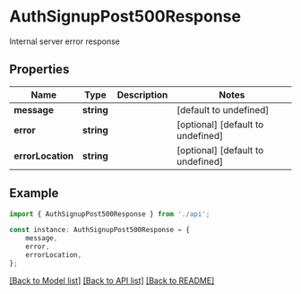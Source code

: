 # AuthSignupPost500Response

Internal server error response

## Properties

Name | Type | Description | Notes
------------ | ------------- | ------------- | -------------
**message** | **string** |  | [default to undefined]
**error** | **string** |  | [optional] [default to undefined]
**errorLocation** | **string** |  | [optional] [default to undefined]

## Example

```typescript
import { AuthSignupPost500Response } from './api';

const instance: AuthSignupPost500Response = {
    message,
    error,
    errorLocation,
};
```

[[Back to Model list]](../README.md#documentation-for-models) [[Back to API list]](../README.md#documentation-for-api-endpoints) [[Back to README]](../README.md)
